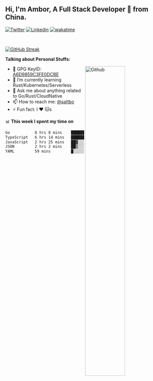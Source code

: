 ## Hi, I'm Ambor, A Full Stack Developer 🚀 from China.

[![Twitter](https://img.shields.io/badge/-saltbo-1ca0f1?style=flat&logo=twitter&logoColor=white)](https://twitter.com/rdsaltbo)
[![Linkedin](https://img.shields.io/badge/-saltbo-blue?style=flat&logo=Linkedin&logoColor=white)](https://www.linkedin.com/in/saltbo/)
[![wakatime](https://wakatime.com/badge/user/f82b1c77-faab-48cd-aef5-a12c0aff104b.svg)](https://wakatime.com/@f82b1c77-faab-48cd-aef5-a12c0aff104b)

&nbsp;  

[![GitHub Streak](http://github-readme-streak-stats.herokuapp.com?user=saltbo&hide_border=true&date_format=M%20j%5B%2C%20Y%5D)](https://git.io/streak-stats)

**Talking about Personal Stuffs:**
<!-- Any image aligned to the right. Beware the width  -->
<img width="50%" align="right" alt="Github" src="https://raw.githubusercontent.com/saltbo/saltbo/master/images/git-header.svg" />

- 🤘 GPG KeyID: [A6D9859C3FE0DCBE](https://saltbo.cn/pgp_keys.asc)
- 🌱 I’m currently learning Rust/Kubernetes/Serverless
- 💬 Ask me about anything related to Go/Rust/CloudNative
- 📫 How to reach me: [@saltbo](https://t.me/saltbo)
- ⚡ Fun fact: I :heart: :cat:s


📊 **This week I spent my time on**
<!--START_SECTION:waka-->

```txt
Go           8 hrs 8 mins    █████████░░░░░░░░░░░░░░░░   35.67 %
TypeScript   6 hrs 14 mins   ██████▓░░░░░░░░░░░░░░░░░░   27.33 %
JavaScript   2 hrs 25 mins   ██▓░░░░░░░░░░░░░░░░░░░░░░   10.62 %
JSON         2 hrs 2 mins    ██▒░░░░░░░░░░░░░░░░░░░░░░   08.93 %
YAML         59 mins         █░░░░░░░░░░░░░░░░░░░░░░░░   04.33 %
```

<!--END_SECTION:waka-->
